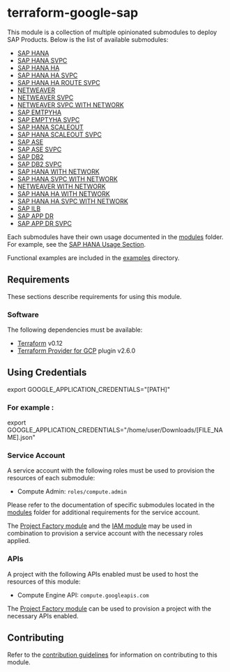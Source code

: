 # terraform-google-sap

This module is a collection of multiple opinionated submodules to deploy SAP Products.
Below is the list of available submodules:

- [SAP HANA](./modules/sap_hana/README.md)
- [SAP HANA SVPC](./modules/sap_hana_svpc/README.md)
- [SAP HANA HA](./modules/sap_hana_ha/README.md)
- [SAP HANA HA SVPC](./modules/sap_hana_ha_svpc/README.md)
- [SAP HANA HA ROUTE SVPC](./modules/sap_hana_ha_route_svpc/README.md)
- [NETWEAVER](./modules/netweaver/README.md)
- [NETWEAVER SVPC](./modules/netweaver_svpc/README.md)
- [NETWEAVER SVPC WITH NETWORK](./modules/netweaver_svpc_with_network/README.md)
- [SAP EMTPYHA](./modules/sap_emptyha/README.md)
- [SAP EMPTYHA SVPC](./modules/sap_emptyha_svpc/README.md)
- [SAP HANA SCALEOUT](./modules/sap_hana_scaleout/README.md)
- [SAP HANA SCALEOUT SVPC](./modules/sap_hana_scaleout_svpc/README.md)
- [SAP ASE](./modules/sap_ase/README.md)
- [SAP ASE SVPC](./modules/sap_ase_svpc/README.md)
- [SAP DB2](./modules/sap_db2/README.md)
- [SAP DB2 SVPC](./modules/sap_db2_svpc/README.md)
- [SAP HANA WITH NETWORK](./modules/sap_hana_with_network/README.md)
- [SAP HANA SVPC WITH NETWORK](./modules/sap_hana_svpc_with_network/README.md)
- [NETWEAVER WITH NETWORK](./modules/netweaver_with_network/README.md)
- [SAP HANA HA WITH NETWORK](./modules/sap_hana_ha_with_network/README.md)
- [SAP HANA HA SVPC WITH NETWORK](./modules/sap_hana_ha_svpc_with_network/README.md)
- [SAP ILB](./modules/ILB/README.md)
- [SAP APP DR](./modules/sap_app_dr/README.md)
- [SAP APP DR SVPC](./modules/sap_app_dr_svpc/README.md)

Each submodules have their own usage documented in the [modules](./modules) folder.
For example, see the [SAP HANA Usage Section](./modules/sap_hana/README.md#Usage).

Functional examples are included in the
[examples](./examples/) directory.

[^]: (autogen_docs_start)

[^]: (autogen_docs_end)

## Requirements

These sections describe requirements for using this module.

### Software

The following dependencies must be available:

- [Terraform][terraform] v0.12
- [Terraform Provider for GCP][terraform-provider-gcp] plugin v2.6.0

## Using Credentials

export GOOGLE_APPLICATION_CREDENTIALS="[PATH]"

### For example :

export GOOGLE_APPLICATION_CREDENTIALS="/home/user/Downloads/[FILE_NAME].json"

### Service Account

A service account with the following roles must be used to provision
the resources of each submodule:

- Compute Admin: `roles/compute.admin`

Please refer to the documentation of specific submodules located in the [modules](./modules/) folder for additional requirements for the service account.

The [Project Factory module][project-factory-module] and the
[IAM module][iam-module] may be used in combination to provision a
service account with the necessary roles applied.

### APIs

A project with the following APIs enabled must be used to host the
resources of this module:

- Compute Engine API: `compute.googleapis.com`

The [Project Factory module][project-factory-module] can be used to
provision a project with the necessary APIs enabled.

## Contributing

Refer to the [contribution guidelines](./CONTRIBUTING.md) for
information on contributing to this module.

[iam-module]: https://registry.terraform.io/modules/terraform-google-modules/iam/google
[project-factory-module]: https://registry.terraform.io/modules/terraform-google-modules/project-factory/google
[terraform-provider-gcp]: https://www.terraform.io/docs/providers/google/index.html
[terraform]: https://www.terraform.io/downloads.html
